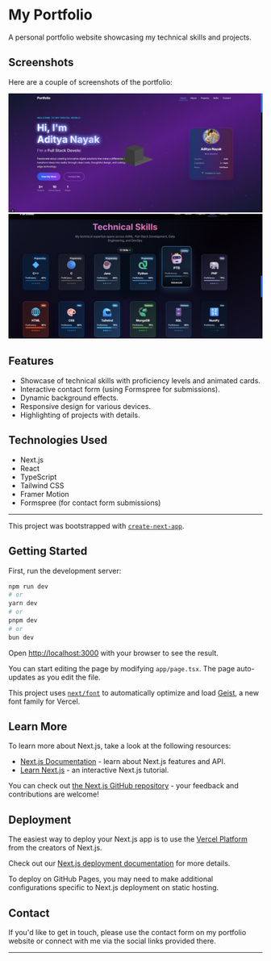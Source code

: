 # My Portfolio

A personal portfolio website showcasing my technical skills and projects.

## Screenshots

Here are a couple of screenshots of the portfolio:

![Hero Section](assets/images/hero-section.png)
![Skills Section](assets/images/skills-section.png)

## Features

*   Showcase of technical skills with proficiency levels and animated cards.
*   Interactive contact form (using Formspree for submissions).
*   Dynamic background effects.
*   Responsive design for various devices.
*   Highlighting of projects with details.

## Technologies Used

*   Next.js
*   React
*   TypeScript
*   Tailwind CSS
*   Framer Motion
*   Formspree (for contact form submissions)

---

This project was bootstrapped with [`create-next-app`](https://nextjs.org/docs/app/api-reference/cli/create-next-app).

## Getting Started

First, run the development server:

```bash
npm run dev
# or
yarn dev
# or
pnpm dev
# or
bun dev
```

Open [http://localhost:3000](http://localhost:3000) with your browser to see the result.

You can start editing the page by modifying `app/page.tsx`. The page auto-updates as you edit the file.

This project uses [`next/font`](https://nextjs.org/docs/app/building-your-application/optimizing/fonts) to automatically optimize and load [Geist](https://vercel.com/font), a new font family for Vercel.

## Learn More

To learn more about Next.js, take a look at the following resources:

- [Next.js Documentation](https://nextjs.org/docs) - learn about Next.js features and API.
- [Learn Next.js](https://nextjs.org/learn) - an interactive Next.js tutorial.

You can check out [the Next.js GitHub repository](https://github.com/vercel/next.js) - your feedback and contributions are welcome!

## Deployment

The easiest way to deploy your Next.js app is to use the [Vercel Platform](https://vercel.com/new?utm_medium=default-template&filter=next.js&utm_source=create-next-app&utm_campaign=create-next-app-readme) from the creators of Next.js.

Check out our [Next.js deployment documentation](https://nextjs.org/docs/app/building-your-application/deploying) for more details.

To deploy on GitHub Pages, you may need to make additional configurations specific to Next.js deployment on static hosting.

## Contact

If you'd like to get in touch, please use the contact form on my portfolio website or connect with me via the social links provided there.

---
